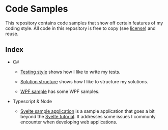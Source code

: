 # Code Samples

This repository contains code samples that show off certain features of my coding style.
All code in this repository is free to copy (see [license][license]) and reuse.

## Index

* C#

  * [Testing style][testingStyle] shows how I like to write my tests.

  * [Solution structure][solutionStructure] shows how I like to structure my solutions.

  * [WPF sample][wpfSample] has some WPF samples.

* Typescript & Node

  * [Svelte sample application][svelteApp] is a sample application that goes a bit beyond the [Svelte tutorial][svelteTutorial].
  It addresses some issues I commonly encounter when developing web applications.

[license]: LICENSE
[testingStyle]: testing-style
[solutionStructure]: solution-structure
[wpfSample]: wpf
[svelteApp]: svelte
[svelteTutorial]: https://learn.svelte.dev/tutorial/welcome-to-svelte
